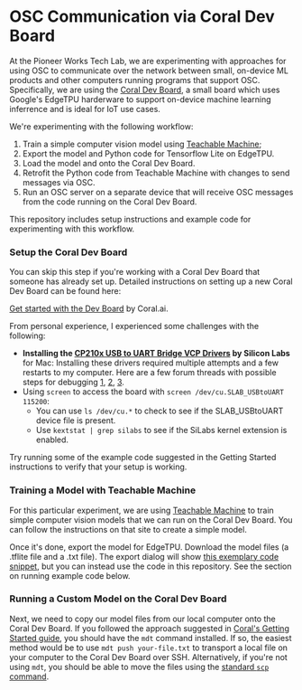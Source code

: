 # OSC Communication via Coral Dev Board

At the Pioneer Works Tech Lab, we are experimenting with approaches for using OSC to communicate over the network between small, on-device ML products and other computers running programs that support OSC. Specifically, we are using the [Coral Dev Board](https://coral.ai/products/dev-board/), a small board which uses Google's EdgeTPU harderware to support on-device machine learning inferrence and is ideal for IoT use cases.

We're experimenting with the following workflow:

1. Train a simple computer vision model using [Teachable Machine](https://teachablemachine.withgoogle.com/);
2. Export the model and Python code for Tensorflow Lite on EdgeTPU.
3. Load the model and onto the Coral Dev Board.
4. Retrofit the Python code from Teachable Machine with changes to send messages via OSC.
5. Run an OSC server on a separate device that will receive OSC messages from the code running on the Coral Dev Board.

This repository includes setup instructions and example code for experimenting with this workflow.

### Setup the Coral Dev Board

You can skip this step if you're working with a Coral Dev Board that someone has already set up. Detailed instructions on setting up a new Coral Dev Board can be found here:

[Get started with the Dev Board](https://coral.ai/docs/dev-board/get-started/) by Coral.ai.

From personal experience, I experienced some challenges with the following:

- **Installing the [CP210x USB to UART Bridge VCP Drivers](https://www.silabs.com/products/development-tools/software/usb-to-uart-bridge-vcp-drivers) by Silicon Labs** for Mac: Installing these drivers required multiple attempts and a few restarts to my computer. Here are a few forum threads with possible steps for debugging [1](https://www.silabs.com/community/interface/forum.topic.html/cp210x_usb_to_uartb-LJMf), [2](https://www.silabs.com/community/interface/knowledge-base.topic.10.10.html/usb_to_uart_bridgev-Dnef), [3](https://community.wia.io/d/2-how-to-install-usb-to-uart-bridge-vcp-drivers-on-mac-os-x).
- Using `screen` to access the board with `screen /dev/cu.SLAB_USBtoUART 115200`:
  - You can use `ls /dev/cu.*` to check to see if the SLAB_USBtoUART device file is present.
  - Use `kextstat | grep silabs` to see if the SiLabs kernel extension is enabled.

Try running some of the example code suggested in the Getting Started instructions to verify that your setup is working.

### Training a Model with Teachable Machine

For this particular experiment, we are using [Teachable Machine](https://github.com/googlecreativelab/teachablemachine-community/blob/master/snippets/markdown/image/edgetpu/python.md) to train simple computer vision models that we can run on the Coral Dev Board. You can follow the instructions on that site to create a simple model.

Once it's done, export the model for EdgeTPU. Download the model files (a .tflite file and a .txt file). The export dialog will show [this exemplary code snippet](https://github.com/googlecreativelab/teachablemachine-community/blob/master/snippets/markdown/image/edgetpu/python.md), but you can instead use the code in this repository. See the section on running example code below.

### Running a Custom Model on the Coral Dev Board

Next, we need to copy our model files from our local computer onto the Coral Dev Board. If you followed the approach suggested in [Coral's Getting Started guide](https://coral.ai/docs/dev-board/get-started/#2-connect-to-the-boards-shell-via-mdt), you should have the `mdt` command installed. If so, the easiest method would be to use `mdt push your-file.txt` to transport a local file on your computer to the Coral Dev Board over SSH. Alternatively, if you're not using `mdt`, you should be able to move the files using the [standard `scp` command](https://www.ssh.com/ssh/scp).
